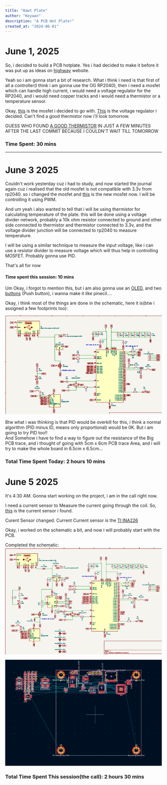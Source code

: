 ```yaml
---
title: "Hawt Plate"
author: "Keyaan"
description: "A PCB Hot Plate!"
created_at: "2024-06-01"
---
```


# June 1, 2025

So, i decided to build a PCB hotplate. Yes i had decided to make it before it was put up as ideas on [highway](https://highway.hackclub.com) website.

Yeah so i am gonna start a bit of research.
What i think i need is that first of all a controller(I think i am gonna use the OG RP2040), then i need a mosfet which can handle high current, i would need a voltage regulator for the RP2040, and i would need copper tracks and i would need a thermistor or a temperature sensor. 

Okay, [this](https://www.lcsc.com/product-detail/MOSFETs_UTC-Unisonic-Tech-UT20N03L-TN3-R_C171442.html) is the mosfet i decided to go with. [This](https://www.lcsc.com/product-detail/Voltage-Regulators-Linear-Low-Drop-Out-LDO-Regulators_JSMSEMI-AMS1117S-3-3_C917152.html) is the voltage regulator i decided. Can't find a good thermistor now i'll look tomorrow.


GUESS WHO FOUND [A GOOD THERMISTOR](https://www.lcsc.com/product-detail/NTC-Thermistors_Dersonic-NTDM1003FB39500148_C5355638.html) IN JUST A FEW MINUTES AFTER THE LAST COMMIT BECAUSE I COULDN'T WAIT TILL TOMORROW
### Time Spent: 30 mins
  
--------  

# June 3 2025

Couldn't work yesterday cuz i had to study, and now started the journal again cuz i realised that the old mosfet is not compatible with 3.3v from rp2040. so i changed the mosfet and [this](https://www.lcsc.com/product-detail/MOSFETs_Alpha-Omega-Semicon-AO3400A_C20917.html) is the new mosfet now. I will be controlling it using PWM.  

And um yeah i also wanted to tell that i will be using thermistor for calculating temperature of the plate. this will be done using a voltage divider network, probably a 10k ohm resistor connected to ground and other side connected to thermistor and thermistor connected to 3.3v, and the voltage divider junction will be connected to rp2040 to measure temperature.  

I will be using a similar technique to measure the input voltage, like i can use a resistor divider to measure voltage which will thus help in controlling MOSFET. Probably gonna use PID.  

That's all for now
#### Time spent this session: 10 mins

Um Okay, i forgot to mention this, but i am also gonna use an [OLED](https://roboticsdna.in/product/1-3-inch-iic-128x64-oled-display-module-4-pin-blue/), and two [buttons](https://www.lcsc.com/product-detail/Others_C-K-PTS810SJK250SMTRLFS_C221896.html) (Push button), i wanna make it like pinecil....


Okay, i think most of the things are done in the schematic, here it is(btw i assigned a few footprints too):  

![image](./Images/June-3/Schematic.png)

Btw what i was thinking is that PID would be
overkill for this, i think a normal algorithm
(PID minus ID, means only proportional) would be
0K. But i am going to try PID too!!  
And Somehow i have to find a way to figure out
the resistance of the Big PCB trace, and i
thought of going with 5cm x 6cm PCB trace Area,
and i will try to make the whole board in 6.5cm
x 6.5cm...
### Total Time Spent Today: 2 hours 10 mins



# June 5 2025

It's 4:30 AM. Gonna start working on the project, i am in the call right now.

I need a current sensor to Measure the current going through the coil. So, [this](https://www.lcsc.com/product-detail/Current-Sensors_Allegro-MicroSystems-LLC-ACS712ELCTR-20A-T_C10681.html) is the current sensor i found.  


Curent Sensor changed. Current Current sensor is the [TI INA226](https://www.lcsc.com/product-detail/Current-Sense-Amplifiers_Texas-Instruments-INA226AIDGSR_C49851.html)

Okay, i worked on the schematic a bit, and now i will probably start with the PCB.

Completed the schematic:
![Schematic](Images/June-5/schematic_completed.png)

![PCB](Images/June-5/pcb.png)

### Total Time Spent This session(the call): 2 hours 30 mins
